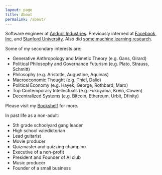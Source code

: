 ```yaml
---
layout: page
title: About
permalink: /about/
---
```


Software engineer at [Anduril Industries](http://anduril.com/).  Previously interned at [Facebook, Inc.](https://www.facebook.com/) and [Stanford University](http://stanford.com/). Also did [some machine learning research](https://scholar.google.com/citations?user=Inp7zBgAAAAJ&hl=en). 

Some of my secondary interests are:
- Generative Anthropology and Mimetic Theory (e.g. Gans, Girard)
- Political Philosophy and Governance Futurism (e.g. Plato, Strauss, Schmitt)
- Philosophy (e.g. Aristotle, Augustine, Aquinas)
- Macroeconomic Thought (e.g. Thiel, Dalio)
- Political Economy (e.g. Hayek, George, Rothbard, Marx)
- Top Contemporary Intellectuals (e.g. Fukuyama, Krein, Cowen)
- Decentralized Systems (e.g. Bitcoin, Ethereum, Urbit, Dfinity)

Please visit my [Bookshelf](https://bookshelf.website/abhay/mixes/dvadl/Bookshelf) for more.

In past life as a non-adult:
- 5th grade schoolyard gang leader
- High school valedictorian
- Lead guitarist
- Movie producer
- Quizmaster and quizzing champion
- Executive of a non-profit
- President and Founder of AI club
- Music producer
- Founder of a small business
